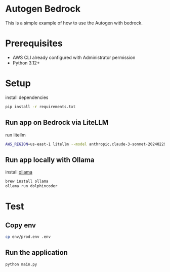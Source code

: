# Autogen Bedrock

This is a simple example of how to use the Autogen with bedrock.

# Prerequisites

- AWS CLI already configured with Administrator permission
- Python 3.12+

# Setup

install dependencies

```bash
pip install -r requirements.txt
```

## Run app on Bedrock via LiteLLM

run litellm

```bash
AWS_REGION=us-east-1 litellm --model anthropic.claude-3-sonnet-20240229-v1:0 --drop_params
```

## Run app locally with Ollama

install [ollama](https://ollama.com)

```bash
brew install ollama
ollama run dolphincoder
```

# Test

## Copy env

```bash
cp env/prod.env .env
```

## Run the application

```bash
python main.py
```
